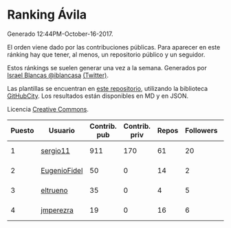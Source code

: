 # Ranking Ávila

Generado 12:44PM-October-16-2017.

El orden viene dado por las contribuciones públicas. Para aparecer en este ránking hay que tener, al menos, un repositorio público y un seguidor.

Estos ránkings se suelen generar una vez a la semana. Generados por [Israel Blancas @iblancasa](https://github.com/iblancasa/) [(Twitter)](https://twitter.com/iblancasa).

Las plantillas se encuentran en [este repositorio](https://github.com/iblancasa/GH-Spanish-Ranking), utilizando la biblioteca [GitHubCity](https://github.com/iblancasa/GitHubCity). Los resultados están disponibles en MD y en JSON.

Licencia [Creative Commons](https://creativecommons.org/licenses/by/4.0/).

| Puesto   |  Usuario  | Contrib. pub | Contrib. priv |Repos| Followers | Desde |  Avatar  |
|----------|-----------|--------------|---------------|-----|-----------|-------|----------|
|1|[sergio11](https://github.com/sergio11)|911|170|61|20|2014-03-19|![sergio11](https://avatars3.githubusercontent.com/u/6996211)|
|2|[EugenioFidel](https://github.com/EugenioFidel)|50|0|14|2|2015-06-01|![EugenioFidel](https://avatars1.githubusercontent.com/u/12699680)|
|3|[eltrueno](https://github.com/eltrueno)|35|0|4|5|2015-04-06|![eltrueno](https://avatars0.githubusercontent.com/u/11823645)|
|4|[jmperezra](https://github.com/jmperezra)|19|0|16|6|2012-09-04|![jmperezra](https://avatars1.githubusercontent.com/u/2276963)|
